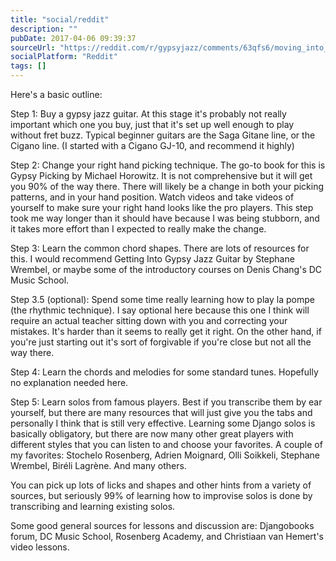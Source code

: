 ```yaml
---
title: "social/reddit"
description: ""
pubDate: 2017-04-06 09:39:37
sourceUrl: "https://reddit.com/r/gypsyjazz/comments/63qfs6/moving_into_gypsy_jazz_guitar/dfwv6wh/"
socialPlatform: "Reddit"
tags: []
---
```


Here's a basic outline:

Step 1: Buy a gypsy jazz guitar. At this stage it's probably not really important which one you buy, just that it's set up well enough to play without fret buzz. Typical beginner guitars are the Saga Gitane line, or the Cigano line. (I started with a Cigano GJ-10, and recommend it highly)

Step 2: Change your right hand picking technique. The go-to book for this is Gypsy Picking by Michael Horowitz. It is not comprehensive but it will get you 90% of the way there. There will likely be a change in both your picking patterns, and in your hand position. Watch videos and take videos of yourself to make sure your right hand looks like the pro players. This step took me way longer than it should have because I was being stubborn, and it takes more effort than I expected to really make the change.

Step 3: Learn the common chord shapes. There are lots of resources for this. I would recommend Getting Into Gypsy Jazz Guitar by Stephane Wrembel, or maybe some of the introductory courses on Denis Chang's DC Music School.

Step 3.5 (optional): Spend some time really learning how to play la pompe (the rhythmic technique). I say optional here because this one I think will require an actual teacher sitting down with you and correcting your mistakes. It's harder than it seems to really get it right. On the other hand, if you're just starting out it's sort of forgivable if you're close but not all the way there.

Step 4: Learn the chords and melodies for some standard tunes. Hopefully no explanation needed here.

Step 5: Learn solos from famous players. Best if you transcribe them by ear yourself, but there are many resources that will just give you the tabs and personally I think that is still very effective. Learning some Django solos is basically obligatory, but there are now many other great players with different styles that you can listen to and choose your favorites. A couple of my favorites: Stochelo Rosenberg, Adrien Moignard, Olli Soikkeli, Stephane Wrembel, Biréli Lagrène. And many others.

You can pick up lots of licks and shapes and other hints from a variety of sources, but seriously 99% of learning how to improvise solos is done by transcribing and learning existing solos.

Some good general sources for lessons and discussion are: Djangobooks forum, DC Music School, Rosenberg Academy, and Christiaan van Hemert's video lessons.

